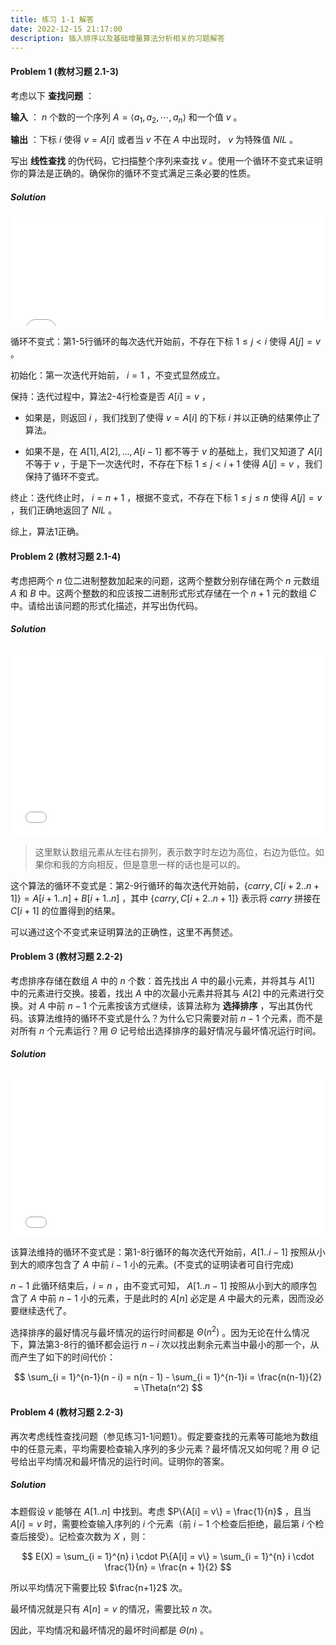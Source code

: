 ```yaml
---
title: 练习 1-1 解答
date: 2022-12-15 21:17:00
description: 插入排序以及基础增量算法分析相关的习题解答
---
```


#### Problem 1 (教材习题 2.1-3)

考虑以下 **查找问题** ：

**输入** ： $n$ 个数的一个序列 $A = \langle a_1, a_2, \cdots, a_n\rangle$ 和一个值 $v$ 。

**输出** ：下标 $i$ 使得 $v = A[i]$ 或者当 $v$ 不在 $A$ 中出现时， $v$ 为特殊值 $NIL$ 。

写出 **线性查找** 的伪代码，它扫描整个序列来查找 $v$ 。使用一个循环不变式来证明你的算法是正确的。确保你的循环不变式满足三条必要的性质。

##### Solution

<iframe src="/pseudocode/week1/linear-search.html" frameborder="no" marginwidth="0" width="100%" height="175px" marginheight="0" scrolling="auto"></iframe>

循环不变式：第1-5行循环的每次迭代开始前，不存在下标 $1 \le j < i$ 使得 $A[j] = v$ 。

初始化：第一次迭代开始前， $i = 1$ ，不变式显然成立。

保持：迭代过程中，算法2-4行检查是否 $A[i] = v$ ，

- 如果是，则返回 $i$ ，我们找到了使得 $v = A[i]$ 的下标 $i$ 并以正确的结果停止了算法。

- 如果不是，在 $A[1], A[2], ..., A[i - 1]$ 都不等于 $v$ 的基础上，我们又知道了 $A[i]$ 不等于 $v$ ，于是下一次迭代时，不存在下标 $1 \le j < i + 1$ 使得 $A[j] = v$ ，我们保持了循环不变式。

终止：迭代终止时， $i = n + 1$ ，根据不变式，不存在下标 $1 \le j \le n$ 使得 $A[j] = v$ ，我们正确地返回了 $NIL$ 。

综上，算法1正确。

#### Problem 2 (教材习题 2.1-4)

考虑把两个 $n$ 位二进制整数加起来的问题，这两个整数分别存储在两个 $n$ 元数组 $A$ 和 $B$ 中。这两个整数的和应该按二进制形式形式存储在一个 $n + 1$ 元的数组 $C$ 中。请给出该问题的形式化描述，并写出伪代码。

##### Solution

<iframe src="/pseudocode/week1/binary-addition.html" frameborder="no" marginwidth="0" width="100%" height="300px" marginheight="0" scrolling="auto"></iframe>

> 这里默认数组元素从左往右排列，表示数字时左边为高位，右边为低位。如果你和我的方向相反，但是意思一样的话也是可以的。

这个算法的循环不变式是：第2-9行循环的每次迭代开始前，$\{carry, C[i+2..n+1]\} = A[i+1..n] + B[i+1..n]$ ，其中 $\{carry, C[i+2..n+1]\}$ 表示将 $carry$ 拼接在 $C[i+1]$ 的位置得到的结果。

可以通过这个不变式来证明算法的正确性，这里不再赘述。

#### Problem 3 (教材习题 2.2-2)

考虑排序存储在数组 $A$ 中的 $n$ 个数：首先找出 $A$ 中的最小元素，并将其与 $A[1]$ 中的元素进行交换。接着，找出 $A$ 中的次最小元素并将其与 $A[2]$ 中的元素进行交换。对 $A$ 中前 $n - 1$ 个元素按该方式继续，该算法称为 **选择排序** ，写出其伪代码。该算法维持的循环不变式是什么？为什么它只需要对前 $n - 1$ 个元素，而不是对所有 $n$ 个元素运行？用 $\Theta$ 记号给出选择排序的最好情况与最坏情况运行时间。

##### Solution

<iframe src="/pseudocode/week1/selection-sort.html" frameborder="no" marginwidth="0" width="100%" height="260px" marginheight="0" scrolling="auto"></iframe>

该算法维持的循环不变式是：第1-8行循环的每次迭代开始前，$A[1..i-1]$ 按照从小到大的顺序包含了 $A$ 中前 $i - 1$ 小的元素。(不变式的证明读者可自行完成)

$n - 1$ 此循环结束后，$i = n$ ，由不变式可知， $A[1..n-1]$ 按照从小到大的顺序包含了 $A$ 中前 $n - 1$ 小的元素，于是此时的 $A[n]$ 必定是 $A$ 中最大的元素，因而没必要继续迭代了。

选择排序的最好情况与最坏情况的运行时间都是 $\Theta(n^2)$ 。因为无论在什么情况下，算法第3-8行的循环都会运行 $n - i$ 次以找出剩余元素当中最小的那一个，从而产生了如下的时间代价：

$$
\sum_{i = 1}^{n-1}(n - i) = n(n - 1) - \sum_{i = 1}^{n-1}i = \frac{n(n-1)}{2} = \Theta(n^2)
$$

#### Problem 4 (教材习题 2.2-3)

再次考虑线性查找问题（参见练习1-1问题1）。假定要查找的元素等可能地为数组中的任意元素，平均需要检查输入序列的多少元素？最坏情况又如何呢？用 $\Theta$ 记号给出平均情况和最坏情况的运行时间。证明你的答案。

##### Solution

本题假设 $v$ 能够在 $A[1..n]$ 中找到。考虑 $P\{A[i] = v\} = \frac{1}{n}$ ，且当 $A[i] = v$ 时，需要检查输入序列的 $i$ 个元素（前 $i - 1$ 个检查后拒绝，最后第 $i$ 个检查后接受）。记检查次数为 $X$ ，则：

$$
E(X) = \sum_{i = 1}^{n} i \cdot P\{A[i] = v\} = \sum_{i = 1}^{n} i \cdot \frac{1}{n}  = \frac{n + 1}{2}
$$

所以平均情况下需要比较 $\frac{n+1}2$ 次。

最坏情况就是只有 $A[n] = v$ 的情况，需要比较 $n$ 次。

因此，平均情况和最坏情况的最坏时间都是 $\Theta(n)$ 。


